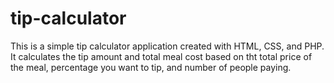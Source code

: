 # tip-calculator

This is a simple tip calculator application created with HTML, CSS, and PHP. It calculates the tip amount and total meal cost based on tht total price of the meal, percentage you want to tip, and number of people paying.